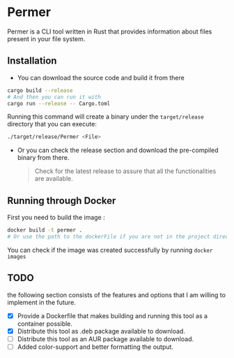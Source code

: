 # Permer

Permer is a CLI tool written in Rust that provides information about files present in your file system.

## Installation

- You can download the source code and build it from there

```bash
cargo build --release
# And then you can run it with
cargo run --release -- Cargo.toml
```

Running this command will create a binary under the `target/release` directory that you can execute:

```bash
./target/release/Permer <File>
```

- Or you can check the release section and download the pre-compiled binary from there.
  > Check for the latest release to assure that all the functionalities are available.

## Running through Docker

First you need to build the image :

```bash
docker build -t permer .
# Or use the path to the dockerFile if you are not in the project directory.
```

You can check if the image was created successfully by running `docker images`

## TODO

the following section consists of the features and options that I am willing to implement in the future.

- [x] Provide a Dockerfile that makes building and running this tool as a container possible.
- [x] Distribute this tool as .deb package available to download.
- [ ] Distribute this tool as an AUR package available to download.
- [ ] Added color-support and better formatting the output.
